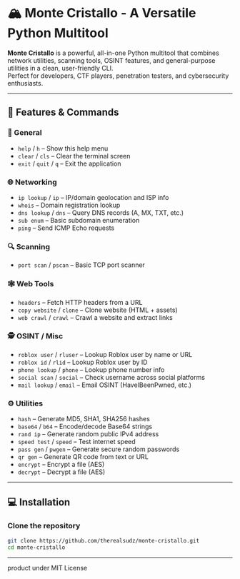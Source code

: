 # 🏔️ Monte Cristallo - A Versatile Python Multitool

**Monte Cristallo** is a powerful, all-in-one Python multitool that combines network utilities, scanning tools, OSINT features, and general-purpose utilities in a clean, user-friendly CLI.  
Perfect for developers, CTF players, penetration testers, and cybersecurity enthusiasts.

---

## 🚀 Features & Commands

### 📁 General
- `help` / `h` – Show this help menu  
- `clear` / `cls` – Clear the terminal screen  
- `exit` / `quit` / `q` – Exit the application

### 🌐 Networking
- `ip lookup` / `ip` – IP/domain geolocation and ISP info  
- `whois` – Domain registration lookup  
- `dns lookup` / `dns` – Query DNS records (A, MX, TXT, etc.)  
- `sub enum` – Basic subdomain enumeration  
- `ping` – Send ICMP Echo requests

### 🔍 Scanning
- `port scan` / `pscan` – Basic TCP port scanner

### 🕸️ Web Tools
- `headers` – Fetch HTTP headers from a URL  
- `copy website` / `clone` – Clone website (HTML + assets)  
- `web crawl` / `crawl` – Crawl a website and extract links

### 🕵️ OSINT / Misc
- `roblox user` / `rluser` – Lookup Roblox user by name or URL  
- `roblox id` / `rlid` – Lookup Roblox user by ID  
- `phone lookup` / `phone` – Lookup phone number info  
- `social scan` / `social` – Check username across social platforms  
- `mail lookup` / `email` – Email OSINT (HaveIBeenPwned, etc.)

### ⚙️ Utilities
- `hash` – Generate MD5, SHA1, SHA256 hashes  
- `base64` / `b64` – Encode/decode Base64 strings  
- `rand ip` – Generate random public IPv4 address  
- `speed test` / `speed` – Test internet speed  
- `pass gen` / `pwgen` – Generate secure random passwords  
- `qr gen` – Generate QR code from text or URL  
- `encrypt` – Encrypt a file (AES)  
- `decrypt` – Decrypt a file (AES)

---

## 💻 Installation

### Clone the repository
```bash
git clone https://github.com/therealsudz/monte-cristallo.git
cd monte-cristallo
```
---
product under MIT License
